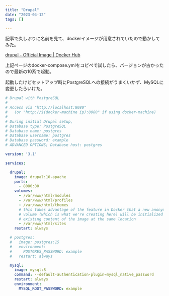 ```yaml
---
title: "Drupal"
date: "2023-04-12"
tags: []

---
```


記事で久しぶりに名前を見て、dockerイメージが用意されていたので動かしてみた。

[drupal - Official Image | Docker Hub](https://hub.docker.com/_/drupal)

上記ページのdocker-compose.ymlをコピペで試したら、バージョンが古かったので最新の10系で起動。

起動したけどセットアップ時にPostgreSQLへの接続がうまくいかず、MySQLに変更したらいけた。

```yaml
# Drupal with PostgreSQL
#
# Access via "http://localhost:8080"
#   (or "http://$(docker-machine ip):8080" if using docker-machine)
#
# During initial Drupal setup,
# Database type: PostgreSQL
# Database name: postgres
# Database username: postgres
# Database password: example
# ADVANCED OPTIONS; Database host: postgres

version: '3.1'

services:

  drupal:
    image: drupal:10-apache
    ports:
      - 8080:80
    volumes:
      - /var/www/html/modules
      - /var/www/html/profiles
      - /var/www/html/themes
      # this takes advantage of the feature in Docker that a new anonymous
      # volume (which is what we're creating here) will be initialized with the
      # existing content of the image at the same location
      - /var/www/html/sites
    restart: always

  # postgres:
  #   image: postgres:15
  #   environment:
  #     POSTGRES_PASSWORD: example
  #   restart: always

  mysql:
    image: mysql:8
    command: --default-authentication-plugin=mysql_native_password
    restart: always
    environment:
      MYSQL_ROOT_PASSWORD: example
```
